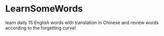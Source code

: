 # LearnSomeWords
learn daily 15 English words with translation in Chinese and review words according to the forgetting curve!
